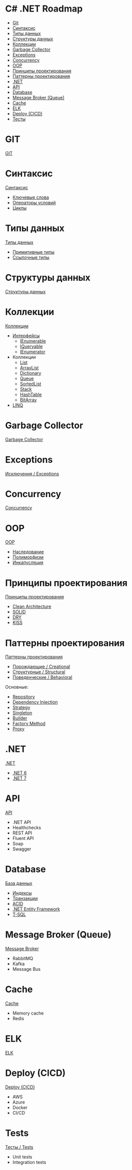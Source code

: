 # C# .NET Roadmap

- [Git](#git)
- [Синтаксис](#синтаксис)
- [Типы данных](#типы-данных)
- [Структуры данных](#структуры-данных)
- [Коллекции](#коллекции)
- [Garbage Collector](#garbage-collector)
- [Exceptions](#exceptions)
- [Concurrency](#concurreny)
- [OOP](#oop)
- [Принципы проектирования](#принципы-проектирования)
- [Паттерны проектирования](#паттерны-проектирования)
- [.NET](#net)
- [API](#api)
- [Database](#database)
- [Message Broker (Queue)](#message-broker-queue)
- [Cache](#cache)
- [ELK](#elk)
- [Deploy (CICD)](#deploy-cicd)
- [Тесты](#tests)

# GIT
[GIT](git/README.md)

# Синтаксис
[Синтаксис](syntax/README.md)
- [Ключевые слова](syntax/keywords.md)
- [Операторы условий](syntax/conditions.md)
- [Циклы](syntax/cycles.md)

# Типы данных
[Типы данных](data_types/README.md)
- [Примитивные типы](data_types/primitive.md)
- [Ссылочные типы](data_types/reference.md)

# Структуры данных
[Структуры данных](data_structures/README.md)

# Коллекции
[Коллекции](collections/README.md)
- [Интерфейсы](collections/interfaces.md)
    - [IEnumerable](collections/ienumerable.md)
    - [IQueryable](collections/iqueryable.md)
    - [IEnumerator](collections/ienumerator.md)
- Коллекции
    - [List](collections/list.md)
    - [ArrayList](collections/array_list.md)
    - [Dictionary](collections/dictionary.md)
    - [Queue](collections/queue.md)
    - [SortedList](collections/sorted_list.md)
    - [Stack](collections/stack.md)
    - [HashTable](collections/hash_table.md)
    - [BitArray](collections/bit_array.md)
- [LINQ](collections/linq.md)

# Garbage Collector
[Garbage Collector](gc/README.md)

# Exceptions
[Исключения / Exceptions](exceptions/README.md)

# Concurrency
[Concurrency](concurrency/README.md)

# OOP
[OOP](oop/README.md)
- [Наследование](oop/inheritance.md)
- [Полиморфизм](oop/polymorph.md)
- [Инкапусляция](oop/encapsulation.md)

# Принципы проектирования
[Принципы проектирования](principles/README.md)
- [Clean Architecture](principles/clean.md)
- [SOLID](principles/solid.md)
- [DRY](principles/dry.md)
- [KISS](principles/kiss.md)

# Паттерны проектирования
[Паттерны проектирования](patterns/README.md)
- [Порождающие / Creational](patterns/creational.md)
- [Структурные / Structural](patterns/strucutral.md)
- [Поведенческие / Behavioral](patterns/behavioral.md)

Основные:
- [Repository](patterns/repository.md)
- [Dependency Injection](patterns/di.md)
- [Strategy](patterns/behavioral/strategy.md)
- [Singleton](patterns/creational/singleton.md)
- [Builder](patterns/creational/builder.md)
- [Factory Method](patterns/creational/factory.md)
- [Proxy](patterns/structural/proxy.md)

# .NET
[.NET](dotnet/README.md)
- [.NET 6](dotnet/dotnet6.md)
- [.NET 7](dotnet/dotnet7.md)

# API
[API](api/README.md)
- .NET API
- Healthchecks
- REST API
- Fluent API
- Soap
- Swagger

# Database
[База данных](database/README.md)
- [Индексы](database/index.md)
- [Транзакции](database/transaction.md)
- [ACID](database/acid.md)
- [.NET Entity Framework](database/dotnetef.md)
- [T-SQL](database/tsql.md)

# Message Broker (Queue)
[Message Broker](message_broker/README.md)
- RabbitMQ
- Kafka
- Message Bus

# Cache
[Cache](cache/README.md)
- Memory cache
- Redis

# ELK
[ELK](elk/README.md)

# Deploy (CICD)
[Deploy (CICD)](deploy/README.md)
- AWS
- Azure
- Docker
- CI/CD

# Tests
[Тесты / Tests](tests/README.md)
- Unit tests
- Integration tests